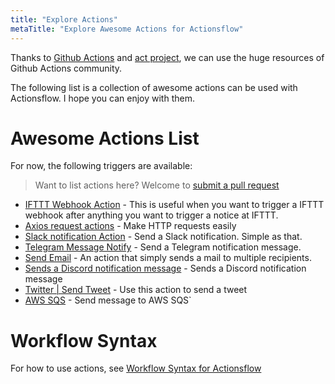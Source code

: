 ```yaml
---
title: "Explore Actions"
metaTitle: "Explore Awesome Actions for Actionsflow"
---
```


Thanks to [Github Actions](https://github.com/marketplace?type=actions) and [act project](https://github.com/nektos/act), we can use the huge resources of Github Actions community.

The following list is a collection of awesome actions can be used with Actionsflow. I hope you can enjoy with them.

# Awesome Actions List

For now, the following triggers are available:

> Want to list actions here? Welcome to [submit a pull request](https://github.com/actionsflow/actionsflow/edit/main/docs/actions.md)

- [IFTTT Webhook Action](https://github.com/marketplace/actions/ifttt-webhook-action) - This is useful when you want to trigger a IFTTT webhook after anything you want to trigger a notice at IFTTT.
- [Axios request actions](https://github.com/marketplace/actions/axios-action) - Make HTTP requests easily
- [Slack notification Action](https://github.com/marketplace/actions/github-action-for-slack) - Send a Slack notification. Simple as that.
- [Telegram Message Notify](https://github.com/marketplace/actions/telegram-message-notify) - Send a Telegram notification message.
- [Send Email](https://github.com/marketplace/actions/send-email) - An action that simply sends a mail to multiple recipients.
- [Sends a Discord notification message](https://github.com/marketplace/actions/actions-for-discord) - Sends a Discord notification message
- [Twitter | Send Tweet](https://github.com/marketplace/actions/send-tweet-action) - Use this action to send a tweet
- [AWS SQS](https://github.com/marketplace/actions/aws-sqs) - Send message to AWS SQS`

# Workflow Syntax

For how to use actions, see [Workflow Syntax for Actionsflow](./workflow.md)
